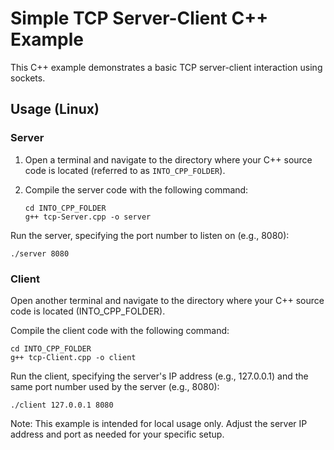 # Simple TCP Server-Client C++ Example

This C++ example demonstrates a basic TCP server-client interaction using sockets.

## Usage (Linux)

### Server

1. Open a terminal and navigate to the directory where your C++ source code is located (referred to as `INTO_CPP_FOLDER`).

2. Compile the server code with the following command:
   ```
   cd INTO_CPP_FOLDER
   g++ tcp-Server.cpp -o server
   ```
Run the server, specifying the port number to listen on (e.g., 8080):

```
./server 8080
```
### Client
Open another terminal and navigate to the directory where your C++ source code is located (INTO_CPP_FOLDER).

Compile the client code with the following command:

```
cd INTO_CPP_FOLDER
g++ tcp-Client.cpp -o client
```

Run the client, specifying the server's IP address (e.g., 127.0.0.1) and the same port number used by the server (e.g., 8080):

```
./client 127.0.0.1 8080
```

Note: This example is intended for local usage only. Adjust the server IP address and port as needed for your specific setup.
